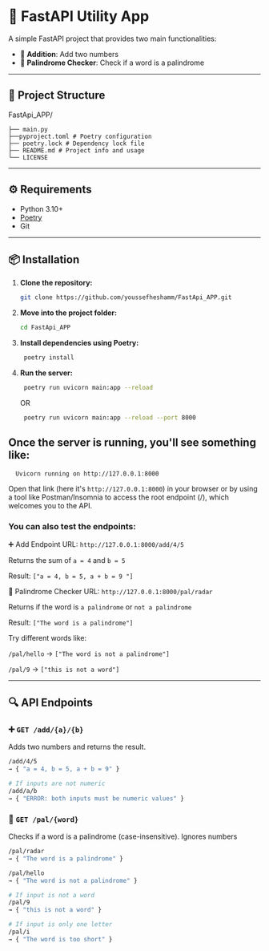 # 🚀 FastAPI Utility App

A simple FastAPI project that provides two main functionalities:

- 🔢 **Addition**: Add two numbers
- 🔁 **Palindrome Checker**: Check if a word is a palindrome

---

## 📂 Project Structure
FastApi_APP/
```
├── main.py
├──pyproject.toml # Poetry configuration
├── poetry.lock # Dependency lock file
├── README.md # Project info and usage
└── LICENSE
```

---

## ⚙️ Requirements

- Python 3.10+
- [Poetry](https://python-poetry.org/docs/#installation)
- Git

---

## 📦 Installation

1. **Clone the repository:**
   ```bash
   git clone https://github.com/youssefheshamm/FastApi_APP.git
   ```
1. **Move into the project folder:**
   ```bash
   cd FastApi_APP
   ```
3. **Install dependencies using Poetry:**
   ```bash
    poetry install
4. **Run the server:**
   ```bash
    poetry run uvicorn main:app --reload
   ```
   OR
   ```bash
    poetry run uvicorn main:app --reload --port 8000
   ```
   
## Once the server is running, you'll see something like:
```bash
  Uvicorn running on http://127.0.0.1:8000
```
Open that link (here it's ```http://127.0.0.1:8000```) in your browser or by using a tool like Postman/Insomnia to access the root endpoint (/), which welcomes you to the API.

### You can also test the endpoints:

➕ Add Endpoint
URL:  `http://127.0.0.1:8000/add/4/5`

Returns the sum of `a = 4` and `b = 5`

Result: `["a = 4, b = 5, a + b = 9 "]`

🔁 Palindrome Checker
URL:  `http://127.0.0.1:8000/pal/radar`

Returns if the word is `a palindrome` or `not a palindrome`

Result: `["The word is a palindrome"]`

Try different words like:

`/pal/hello` → `["The word is not a palindrome"]`

`/pal/9` → `["this is not a word"]`

---

## 🔍 API Endpoints

### ➕ `GET /add/{a}/{b}`

Adds two numbers and returns the result.

```bash
/add/4/5
→ { "a = 4, b = 5, a + b = 9" }

# If inputs are not numeric
/add/a/b
→ { "ERROR: both inputs must be numeric values" }
```
### 🔁 `GET /pal/{word}`

Checks if a word is a palindrome (case-insensitive). Ignores numbers
```bash
/pal/radar
→ { "The word is a palindrome" }

/pal/hello
→ { "The word is not a palindrome" }

# If input is not a word
/pal/9
→ { "this is not a word" }

# If input is only one letter
/pal/i
→ { "The word is too short" }
```



